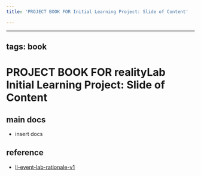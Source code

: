 ```yaml
---
title: 'PROJECT BOOK FOR Initial Learning Project: Slide of Content'

---
```



---
tags: book
---

PROJECT BOOK FOR realityLab Initial Learning Project: Slide of Content
===

main docs
---

- insert docs

reference
---

- [ll-event-lab-rationale-v1](/AunryFEcRm6SG8qAbHAyIw)

